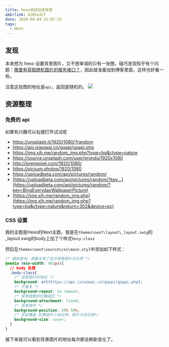 ```yaml
---
title: hexo添加动态背景
abbrlink: 8201a32f
date: 2020-09-04 15:07:33
tags:
  - Hexo
---
```


## 发现

本来想为 hexo 设置背景图片，又不想单调的只有一张图，碰巧发现知乎有个问题：[哪里有获取随机图片的服务接口？](https://www.zhihu.com/question/21168322)，因此就准备加到博客里面，这样也好看一些。

注意这张图的地址是`api`，返回是随机的。
![](https://unsplash.it/1920/1080/?random)

<!-- more -->

## 资源整理

### 免费的 api

如果有兴趣可以右键打开试试呢

- https://unsplash.it/1920/1080/?random
- https://api.ixiaowai.cn/gqapi/gqapi.php
- https://img.xjh.me/random_img.php?type=bg&ctype=nature
- https://source.unsplash.com/user/erondu/1920x1080
- http://lorempixel.com/1920/1080/
- https://picsum.photos/1920/1080
- https://uploadbeta.com/api/pictures/random/
- [https://uploadbeta.com/api/pictures/random/?key...](https://uploadbeta.com/api/pictures/random/?key=BingEverydayWallpaperPicture)
- [https://img.xjh.me/random_img.php](https://img.xjh.me/random_img.php?type=bg&ctype=nature&return=302&device=pc)

### CSS 设置
我的主题是Hexo的Next主题，我是在`themes\next\layout\_layout.swig`的_layout.swig的body上加了个样式`bosy-class`

然后在`themes\next\source\css\main.styl`中添加如下样式：
```CSS
/* 媒体查询，屏幕太窄了显示背景图片也无用 */
@media (min-width: 992px){
  // body 处理
  .body-class{
    /* 背景图片的地址 */
    background: url(https://api.ixiaowai.cn/gqapi/gqapi.php);
    /* 不重复 */
    background-repeat: no-repeat;
    /* 背景图像的位置固定 */
    background-attachment: fixed;
    /* 背景居中 */
    background-position: 50% 50%;
    /* 全部覆盖 如果图片小会拉伸，图片大会压缩*/
    background-size: cover;
  }
}
```

接下来就可以看到背景图片的地址每次都会刷新变化了。
